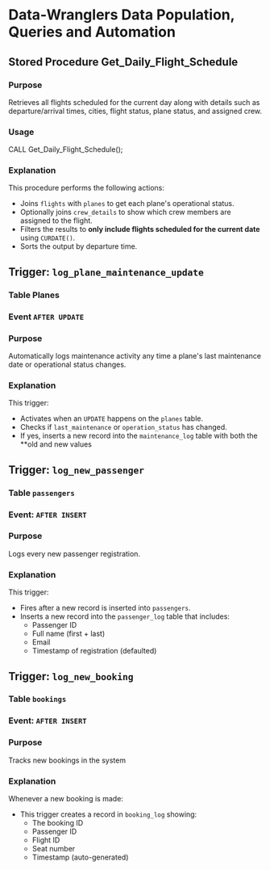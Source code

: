 # Data-Wranglers Data Population, Queries and Automation

## Stored Procedure Get_Daily_Flight_Schedule
### Purpose
Retrieves all flights scheduled for the current day along with details such as departure/arrival times, cities, flight status, plane status, and assigned crew.

### Usage 
CALL Get_Daily_Flight_Schedule();

### Explanation
This procedure performs the following actions:
- Joins `flights` with `planes` to get each plane's operational status.
- Optionally joins `crew_details` to show which crew members are assigned to the flight.
- Filters the results to **only include flights scheduled for the current date** using `CURDATE()`.
- Sorts the output by departure time.

## Trigger: `log_plane_maintenance_update`

### Table Planes
### Event `AFTER UPDATE`

### Purpose
Automatically logs maintenance activity any time a plane's last maintenance date or operational status changes.

### Explanation
This trigger:
- Activates when an `UPDATE` happens on the `planes` table.
- Checks if `last_maintenance` or `operation_status` has changed.
- If yes, inserts a new record into the `maintenance_log` table with both the **old and new values

## Trigger: `log_new_passenger`

### Table `passengers`
### Event: `AFTER INSERT`

### Purpose
Logs every new passenger registration.

### Explanation
This trigger:
- Fires after a new record is inserted into `passengers`.
- Inserts a new record into the `passenger_log` table that includes:
  - Passenger ID
  - Full name (first + last)
  - Email
  - Timestamp of registration (defaulted)

## Trigger: `log_new_booking`

### Table `bookings`
### Event: `AFTER INSERT`

### Purpose
Tracks new bookings in the system

### Explanation
Whenever a new booking is made:
- This trigger creates a record in `booking_log` showing:
  - The booking ID
  - Passenger ID
  - Flight ID
  - Seat number
  - Timestamp (auto-generated)
